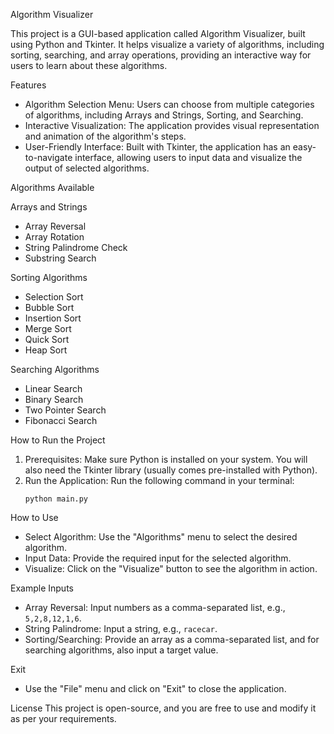 Algorithm Visualizer

This project is a GUI-based application called Algorithm Visualizer, built using Python and Tkinter. It helps visualize a variety of algorithms, including sorting, searching, and array operations, providing an interactive way for users to learn about these algorithms.

Features

- Algorithm Selection Menu: Users can choose from multiple categories of algorithms, including Arrays and Strings, Sorting, and Searching.
- Interactive Visualization: The application provides visual representation and animation of the algorithm's steps.
- User-Friendly Interface: Built with Tkinter, the application has an easy-to-navigate interface, allowing users to input data and visualize the output of selected algorithms.

Algorithms Available

Arrays and Strings
- Array Reversal
- Array Rotation
- String Palindrome Check
- Substring Search

Sorting Algorithms
- Selection Sort
- Bubble Sort
- Insertion Sort
- Merge Sort
- Quick Sort
- Heap Sort

Searching Algorithms
- Linear Search
- Binary Search
- Two Pointer Search
- Fibonacci Search

How to Run the Project

1. Prerequisites: Make sure Python is installed on your system. You will also need the Tkinter library (usually comes pre-installed with Python).
2. Run the Application: Run the following command in your terminal:
   ```
   python main.py
   ```

How to Use

- Select Algorithm: Use the "Algorithms" menu to select the desired algorithm.
- Input Data: Provide the required input for the selected algorithm.
- Visualize: Click on the "Visualize" button to see the algorithm in action.

Example Inputs
- Array Reversal: Input numbers as a comma-separated list, e.g., `5,2,8,12,1,6`.
- String Palindrome: Input a string, e.g., `racecar`.
- Sorting/Searching: Provide an array as a comma-separated list, and for searching algorithms, also input a target value.

Exit
- Use the "File" menu and click on "Exit" to close the application.

License
This project is open-source, and you are free to use and modify it as per your requirements.

